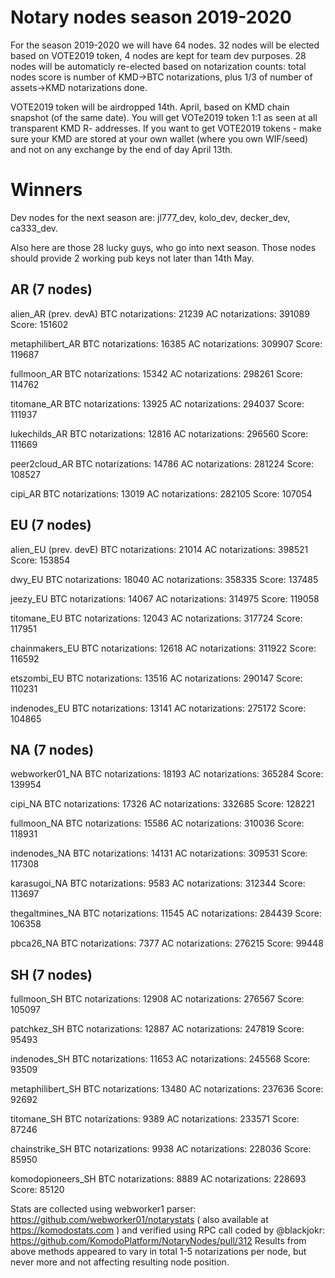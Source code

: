 # Notary nodes season 2019-2020

For the season 2019-2020 we will have 64 nodes. 32 nodes will be elected based on VOTE2019 token, 4 nodes are kept for team dev purposes. 28 nodes will be automaticly re-elected based on notarization counts: total nodes score is number of KMD->BTC notarizations, plus 1/3 of number of assets->KMD notarizations done.

VOTE2019 token will be airdropped 14th. April, based on KMD chain snapshot (of the same date). You will get VOTe2019 token 1:1 as seen at all transparent KMD R- addresses. If you want to get VOTE2019 tokens - make sure your KMD are stored at your own wallet (where you own WIF/seed) and not on any exchange by the end of day April 13th.

# Winners

Dev nodes for the next season are: jl777_dev, kolo_dev, decker_dev, ca333_dev.

Also here are those 28 lucky guys, who go into next season. Those nodes should provide 2 working pub keys not later than 14th May.

## AR (7 nodes)

alien_AR (prev. devA)
BTC notarizations: 21239
AC notarizations: 391089
Score: 151602

metaphilibert_AR
BTC notarizations: 16385
AC notarizations: 309907
Score: 119687

fullmoon_AR
BTC notarizations: 15342
AC notarizations: 298261
Score: 114762

titomane_AR
BTC notarizations: 13925
AC notarizations: 294037
Score: 111937

lukechilds_AR
BTC notarizations: 12816
AC notarizations: 296560
Score: 111669

peer2cloud_AR
BTC notarizations: 14786
AC notarizations: 281224
Score: 108527

cipi_AR
BTC notarizations: 13019
AC notarizations: 282105
Score: 107054

## EU (7 nodes)

alien_EU (prev. devE)
BTC notarizations: 21014
AC notarizations: 398521
Score: 153854

dwy_EU
BTC notarizations: 18040
AC notarizations: 358335
Score: 137485

jeezy_EU
BTC notarizations: 14067
AC notarizations: 314975
Score: 119058

titomane_EU
BTC notarizations: 12043
AC notarizations: 317724
Score: 117951

chainmakers_EU
BTC notarizations: 12618
AC notarizations: 311922
Score: 116592

etszombi_EU
BTC notarizations: 13516
AC notarizations: 290147
Score: 110231

indenodes_EU
BTC notarizations: 13141
AC notarizations: 275172
Score: 104865

## NA (7 nodes)

webworker01_NA
BTC notarizations: 18193
AC notarizations: 365284
Score: 139954

cipi_NA
BTC notarizations: 17326
AC notarizations: 332685
Score: 128221

fullmoon_NA
BTC notarizations: 15586
AC notarizations: 310036
Score: 118931

indenodes_NA
BTC notarizations: 14131
AC notarizations: 309531
Score: 117308

karasugoi_NA
BTC notarizations: 9583
AC notarizations: 312344
Score: 113697

thegaltmines_NA
BTC notarizations: 11545
AC notarizations: 284439
Score: 106358

pbca26_NA
BTC notarizations: 7377
AC notarizations: 276215
Score: 99448

## SH (7 nodes)

fullmoon_SH
BTC notarizations: 12908
AC notarizations: 276567
Score: 105097

patchkez_SH
BTC notarizations: 12887
AC notarizations: 247819
Score: 95493

indenodes_SH
BTC notarizations: 11653
AC notarizations: 245568
Score: 93509

metaphilibert_SH
BTC notarizations: 13480
AC notarizations: 237636
Score: 92692

titomane_SH
BTC notarizations: 9389
AC notarizations: 233571
Score: 87246

chainstrike_SH
BTC notarizations: 9938
AC notarizations: 228036
Score: 85950

komodopioneers_SH
BTC notarizations: 8889
AC notarizations: 228693
Score: 85120

Stats are collected using webworker1 parser: https://github.com/webworker01/notarystats ( also available at https://komodostats.com ) and verified using RPC call coded by @blackjokr: https://github.com/KomodoPlatform/NotaryNodes/pull/312
Results from above methods appeared to vary in total 1-5 notarizations per node, but never more and not affecting resulting node position.
